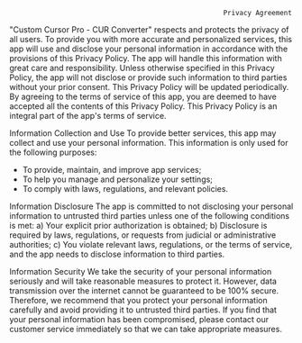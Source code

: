                                                          Privacy Agreement

"Custom Cursor Pro - CUR Converter" respects and protects the privacy of all users. To provide you with more accurate and personalized services, this app will use and disclose your personal information in accordance with the provisions of this Privacy Policy. The app will handle this information with great care and responsibility. Unless otherwise specified in this Privacy Policy, the app will not disclose or provide such information to third parties without your prior consent. This Privacy Policy will be updated periodically. By agreeing to the terms of service of this app, you are deemed to have accepted all the contents of this Privacy Policy. This Privacy Policy is an integral part of the app's terms of service.

Information Collection and Use
To provide better services, this app may collect and use your personal information. This information is only used for the following purposes:
- To provide, maintain, and improve app services;
- To help you manage and personalize your settings;
- To comply with laws, regulations, and relevant policies.

Information Disclosure
The app is committed to not disclosing your personal information to untrusted third parties unless one of the following conditions is met:
a) Your explicit prior authorization is obtained;
b) Disclosure is required by laws, regulations, or requests from judicial or administrative authorities;
c) You violate relevant laws, regulations, or the terms of service, and the app needs to disclose information to third parties.

Information Security
We take the security of your personal information seriously and will take reasonable measures to protect it. However, data transmission over the internet cannot be guaranteed to be 100% secure. Therefore, we recommend that you protect your personal information carefully and avoid providing it to untrusted third parties. If you find that your personal information has been compromised, please contact our customer service immediately so that we can take appropriate measures.
